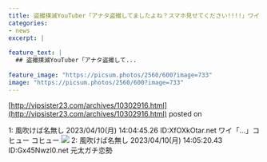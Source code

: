 ```yaml
---
title: 盗撮撲滅YouTuber「アナタ盗撮してましたよね？スマホ見せてください!!!!」ワイ「…」コヒュー
categories:
- news
excerpt: |
  
feature_text: |
  ## 盗撮撲滅YouTuber「アナタ盗撮して...
  
feature_image: "https://picsum.photos/2560/600?image=733"
image: "https://picsum.photos/2560/600?image=733"
---
```


[http://vipsister23.com/archives/10302916.html](http://vipsister23.com/archives/10302916.html)
posted on 

<!--more-->

1: 風吹けば名無し 2023/04/10(月) 14:04:45.26 ID:XfOXkOtar.net ワイ「…」コヒュー コヒュー ![](https://livedoor.blogimg.jp/vipsister23/imgs/b/f/bffbe089-s.jpg) 2: 風吹けば名無し 2023/04/10(月) 14:05:20.43 ID:Gx45NwzI0.net 元太ガチ恋勢
